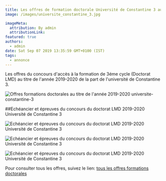```yaml
---
title: Les offres de formation doctorale Université de Constantine 3 au titre de l'année 2019-2020.
image: /images/universite_constantine_3.jpg

imageMeta:
  attribution: By admin
  attributionLink:
featured: true
authors:
  - admin
date: Sat Sep 07 2019 13:35:59 GMT+0100 (IST)
tags:
  - annonce
---
```


Les offres du concours d'accès à la formation de 3éme cycle (Doctorat LMD) au titre de l'année 2019-2020 de la part de  l'université de Constantine 3.

![Offres formations doctorales au titre de l'année 2019-2020 universite-constantine-3](/images/formations-doctorales-constantine-3-2019-2020.jpg)

##Echéancier et épreuves du concours du doctorat LMD 2019-2020 Université de Constantine 3

![Echéancier et épreuves du concours du doctorat LMD 2019-2020  Université de Constantine 3](/images/epreuve-doctorat-lmd-constantine-3.jpg)

![Echéancier et épreuves du concours du doctorat LMD 2019-2020  Université de Constantine 3](/images/epreuve-doctorat-lmd-constantine-3-2.jpg)

![Echéancier et épreuves du concours du doctorat LMD 2019-2020  Université de Constantine 3](/images/epreuve-doctorat-lmd-constantine-3-3.jpg)

Pour consulter tous les offres, suivez le lien: [tous les offres formations doctorales](/tous-les-offres-de-formations-doctorale-lmd-2019-2020/)
